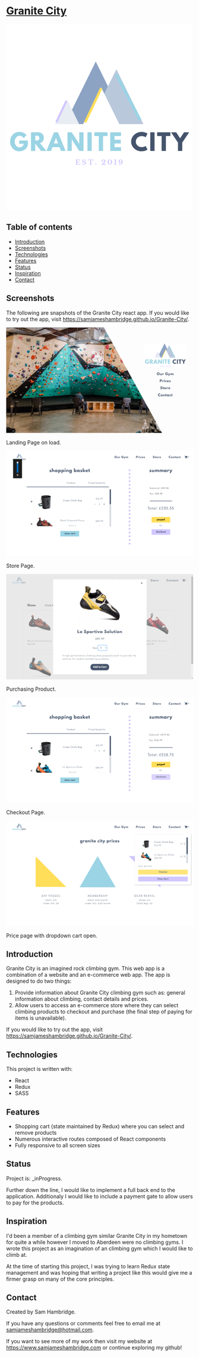 # [Granite City](https//:www.samjameshambridge.github.io/Granite-City/)

![Logo](./src/img/Logo.png)

## Table of contents

- [Introduction](#introduction)
- [Screenshots](#screenshots)
- [Technologies](#technologies)
- [Features](#features)
- [Status](#status)
- [Inspiration](#inspiration)
- [Contact](#contact)

## Screenshots

The following are snapshots of the Granite City react app. If you would like to try out the app, visit https://samjameshambridge.github.io/Granite-City/.

![landing-page](https://github.com/samjameshambridge/Granite-City/blob/screenshots/screenshots/landing-page.png)

Landing Page on load.

![store-page](https://github.com/samjameshambridge/Granite-City/blob/screenshots/screenshots/store.png)

Store Page.

![purchasing-product](https://github.com/samjameshambridge/Granite-City/blob/screenshots/screenshots/store-modal.png)

Purchasing Product.

![checkout-page](https://github.com/samjameshambridge/Granite-City/blob/screenshots/screenshots/checkout-page.png)

Checkout Page.

![prices-page](https://github.com/samjameshambridge/Granite-City/blob/screenshots/screenshots/prices-page.png)

Price page with dropdown cart open.

## Introduction

Granite City is an imagined rock climbing gym. This web app is a combination of a website and an e-commerce web app. The app is designed to do two things:

1. Provide information about Granite City climbing gym such as: general information about climbing, contact details and prices.
2. Allow users to access an e-commerce store where they can select climbing products to checkout and purchase (the final step of paying for items is unavailable).

If you would like to try out the app, visit https://samjameshambridge.github.io/Granite-City/.

## Technologies

This project is written with:

- React
- Redux
- SASS

## Features

- Shopping cart (state maintained by Redux) where you can select and remove products
- Numerous interactive routes composed of React components
- Fully responsive to all screen sizes

## Status

Project is: \_inProgress.

Further down the line, I would like to implement a full back end to the application. Additionaly I would like to include a payment gate to allow users to pay for the products.

## Inspiration

I'd been a member of a climbing gym similar Granite City in my hometown for quite a while however I moved to Aberdeen were no climbing gyms. I wrote this project as an imagination of an climbing gym which I would like to climb at.

At the time of starting this project, I was trying to learn Redux state management and was hoping that writing a project like this would give me a firmer grasp on many of the core principles.

## Contact

Created by Sam Hambridge.

If you have any questions or comments feel free to email me at samjameshambridge@hotmail.com.

If you want to see more of my work then visit my website at https://www.samjameshambridge.com or continue exploring my github!
